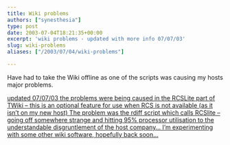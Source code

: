 ```yaml
---
title: Wiki problems
authors: ["synesthesia"]
type: post
date: 2003-07-04T18:21:35+00:00
excerpt: 'wiki problems - updated with more info 07/07/03'
slug: wiki-problems 
aliases: ["/2003/07/04/wiki-problems"]

---
```

Have had to take the Wiki offline as one of the scripts was causing my hosts major problems.

 <ins>updated 07/07/03 the problems were being caused in the RCSLite part of TWiki &#8211; this is an optional feature for use when RCS is not available (as it isn&#8217;t on my new host) The problem was the rdiff script which calls RCSlite &#8211; going off somewhere strange and hitting 95% processor utilisation to the understandable disgruntlement of the host company&#8230; I&#8217;m experimenting with some other wiki software, hopefully back soon&#8230; </ins>